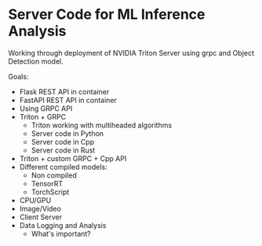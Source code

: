 # Server Code for ML Inference Analysis 

Working through deployment of NVIDIA Triton Server using grpc and Object Detection model. 

Goals:
*   Flask REST API in container
*   FastAPI REST API in container
*   Using GRPC API
*   Triton + GRPC
    *   Triton working with multiheaded algorithms
    *   Server code in Python
    *   Server code in Cpp
    *   Server code in Rust
*   Triton + custom GRPC + Cpp API 
*   Different compiled models:
    *   Non compiled
    *   TensorRT
    *   TorchScript
*   CPU/GPU
*   Image/Video
*   Client Server
*   Data Logging and Analysis
    * What's important?
    
    
    
